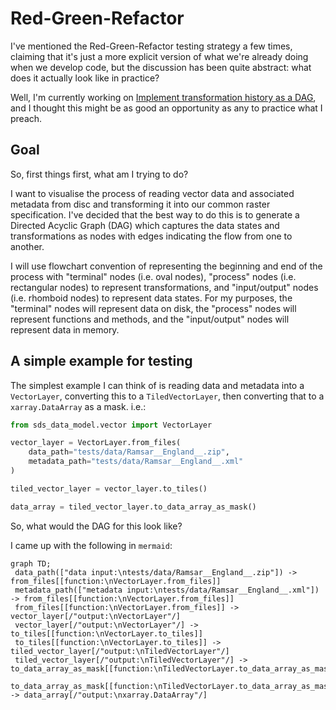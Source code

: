 # Red-Green-Refactor

I've mentioned the Red-Green-Refactor testing strategy a few times, claiming that it's just a more explicit version of what we're already doing when we develop code, but the discussion has been quite abstract: what does it actually look like in practice?

Well, I'm currently working on [Implement transformation history as a DAG](https://github.com/Defra-Data-Science-Centre-of-Excellence/sds-data-model/issues/56), and I thought this might be as good an opportunity as any to practice what I preach.

## Goal

So, first things first, what am I trying to do?

I want to visualise the process of reading vector data and associated metadata from disc and transforming it into our common raster specification. I've decided that the best way to do this is to generate a Directed Acyclic Graph (DAG) which captures the data states and transformations as nodes with edges indicating the flow from one to another.

I will use flowchart convention of representing the beginning and end of the process with "terminal" nodes (i.e. oval nodes), "process" nodes (i.e. rectangular nodes) to represent transformations, and "input/output" nodes (i.e. rhomboid nodes) to represent data states. For my purposes, the "terminal" nodes will represent data on disk, the "process" nodes will represent functions and methods, and the "input/output" nodes will represent data in memory.

## A simple example for testing

The simplest example I can think of is reading data and metadata into a `VectorLayer`, converting this to a `TiledVectorLayer`, then converting that to a `xarray.DataArray` as a mask. i.e.:

```python
from sds_data_model.vector import VectorLayer

vector_layer = VectorLayer.from_files(
    data_path="tests/data/Ramsar__England__.zip",
    metadata_path="tests/data/Ramsar__England__.xml"
)

tiled_vector_layer = vector_layer.to_tiles()

data_array = tiled_vector_layer.to_data_array_as_mask()
```

So, what would the DAG for this look like?

I came up with the following in `mermaid`:

```mermaid
graph TD;
 data_path(["data input:\ntests/data/Ramsar__England__.zip"]) -> from_files[[function:\nVectorLayer.from_files]]
 metadata_path(["metadata input:\ntests/data/Ramsar__England__.xml"]) -> from_files[[function:\nVectorLayer.from_files]]
 from_files[[function:\nVectorLayer.from_files]] -> vector_layer[/"output:\nVectorLayer"/]
 vector_layer[/"output:\nVectorLayer"/] -> to_tiles[[function:\nVectorLayer.to_tiles]]
 to_tiles[[function:\nVectorLayer.to_tiles]] -> tiled_vector_layer[/"output:\nTiledVectorLayer"/]
 tiled_vector_layer[/"output:\nTiledVectorLayer"/] -> to_data_array_as_mask[[function:\nTiledVectorLayer.to_data_array_as_mask]]
 to_data_array_as_mask[[function:\nTiledVectorLayer.to_data_array_as_mask]] -> data_array[/"output:\nxarray.DataArray"/]
```
